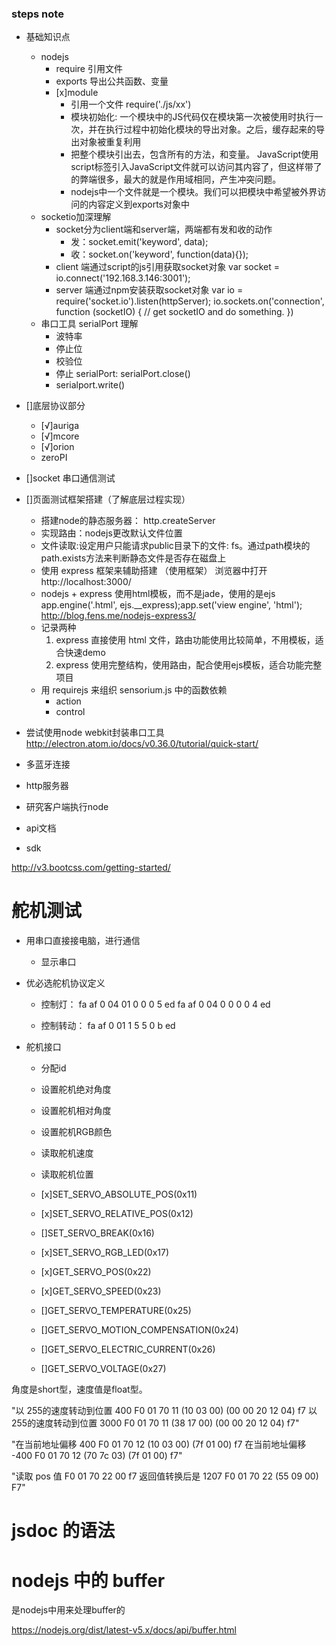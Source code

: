 ### steps note
- 基础知识点
    - nodejs
        - require 引用文件
        - exports 导出公共函数、变量
        - [x]module
            - 引用一个文件 require('./js/xx')
            - 模块初始化: 一个模块中的JS代码仅在模块第一次被使用时执行一次，并在执行过程中初始化模块的导出对象。之后，缓存起来的导出对象被重复利用
            - 把整个模块引出去，包含所有的方法，和变量。 JavaScript使用script标签引入JavaScript文件就可以访问其内容了，但这样带了的弊端很多，最大的就是作用域相同，产生冲突问题。
            - nodejs中一个文件就是一个模块。我们可以把模块中希望被外界访问的内容定义到exports对象中
    - socketio加深理解
        - socket分为client端和server端，两端都有发和收的动作
            - 发：socket.emit('keyword', data);
            - 收：socket.on('keyword', function(data){});
        - client 端通过script的js引用获取socket对象
            <script src="js/socket.io-1.3.7.js"></script>
            var socket = io.connect('192.168.3.146:3001');
        - server 端通过npm安装获取socket对象
            var io = require('socket.io').listen(httpServer);
            io.sockets.on('connection', function (socketIO) {
                // get socketIO and do something.
            })
    - 串口工具 serialPort 理解
        - 波特率
        - 停止位
        - 校验位
        - 停止 serialPort: serialPort.close()
        - serialport.write()

- []底层协议部分
    - [√]auriga
    - [√]mcore
    - [√]orion
    - zeroPI
- []socket 串口通信测试
- []页面测试框架搭建（了解底层过程实现）
    - 搭建node的静态服务器： http.createServer
    - 实现路由：nodejs更改默认文件位置
    - 文件读取:设定用户只能请求public目录下的文件: fs。通过path模块的path.exists方法来判断静态文件是否存在磁盘上
    - 使用 express 框架来辅助搭建 （使用框架）
        浏览器中打开 http://localhost:3000/
    - nodejs + express 使用html模板，而不是jade，使用的是ejs
        app.engine('.html', ejs.__express);app.set('view engine', 'html');
        http://blog.fens.me/nodejs-express3/
    - 记录两种
        1. express 直接使用 html 文件，路由功能使用比较简单，不用模板，适合快速demo
        2. express 使用完整结构，使用路由，配合使用ejs模板，适合功能完整项目
    - 用 requirejs 来组织 sensorium.js 中的函数依赖
        - action
        - control
- 尝试使用node webkit封装串口工具
    http://electron.atom.io/docs/v0.36.0/tutorial/quick-start/


- 多蓝牙连接
- http服务器
- 研究客户端执行node

- api文档
- sdk

http://v3.bootcss.com/getting-started/




# 舵机测试
- 用串口直接接电脑，进行通信
    - 显示串口
- 优必选舵机协议定义

    - 控制灯：
        fa af 0 04 01 0 0 0 5 ed
        fa af 0 04 0 0 0 0 4 ed

    - 控制转动：
        fa af 0 01 1 5 5 0 b ed

- 舵机接口
    - 分配id
    - 设置舵机绝对角度
    - 设置舵机相对角度
    - 设置舵机RGB颜色
    - 读取舵机速度
    - 读取舵机位置

    - [x]SET_SERVO_ABSOLUTE_POS(0x11)
    - [x]SET_SERVO_RELATIVE_POS(0x12)
    - []SET_SERVO_BREAK(0x16)
    - [x]SET_SERVO_RGB_LED(0x17)
    - [x]GET_SERVO_POS(0x22)
    - [x]GET_SERVO_SPEED(0x23)
    - []GET_SERVO_TEMPERATURE(0x25)
    - []GET_SERVO_MOTION_COMPENSATION(0x24)
    - []GET_SERVO_ELECTRIC_CURRENT(0x26)
    - []GET_SERVO_VOLTAGE(0x27)

角度是short型，速度值是float型。

"以 255的速度转动到位置 400
F0 01 70 11 (10 03 00) (00 00 20 12 04) f7
以 255的速度转动到位置 3000
F0 01 70 11 (38 17 00) (00 00 20 12 04) f7"

"在当前地址偏移 400
F0 01 70 12 (10 03 00) (7f 01 00) f7
在当前地址偏移 -400
F0 01 70 12 (70 7c 03) (7f 01 00) f7"

"读取 pos 值
F0 01 70 22 00 f7
返回值转换后是 1207
F0 01 70 22 (55 09 00) F7"


# jsdoc 的语法


# nodejs 中的 buffer
是nodejs中用来处理buffer的

https://nodejs.org/dist/latest-v5.x/docs/api/buffer.html
